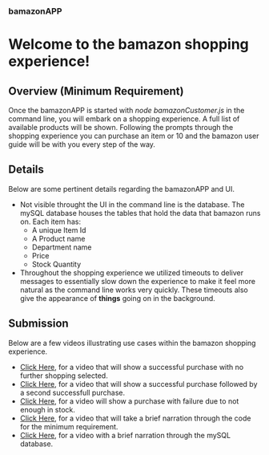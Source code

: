 ### bamazonAPP

# Welcome to the bamazon shopping experience!

## Overview (Minimum Requirement)

Once the bamazonAPP is started with *node bamazonCustomer.js* in the command line, you will embark on a shopping experience. A full list of available products will be shown. Following the prompts through the shopping experience you can purchase an item or 10 and the bamazon user guide will be with you every step of the way.

## Details

Below are some pertinent details regarding the bamazonAPP and UI.

* Not visible throught the UI in the command line is the database. The mySQL database houses the tables that hold the data that bamazon runs on. Each item has:
    * A unique Item Id
    * A Product name
    * Department name
    * Price
    * Stock Quantity
* Throughout the shopping experience we utilized timeouts to deliver messages to essentially slow down the experience to make it feel more natural as the command line works very quickly. These timeouts also give the appearance of **things** going on in the background.

## Submission

Below are a few videos illustrating use cases within the bamazon shopping experience.

* [Click Here](https://youtu.be/pDwP7XubjCI), for a video that will show a successful purchase with no further shopping selected.
* [Click Here](https://youtu.be/wFXoDi6U2Go), for a video that will show a successful purchase followed by a second successfull purchase.
* [Click Here](https://youtu.be/9jDP2xBkTfk), for a video will show a purchase with failure due to not enough in stock.
* [Click Here](https://youtu.be/LdUqvGxbVAc), for a video that will take a brief narration through the code for the minimum requirement.
* [Click Here](https://youtu.be/C36VSlZF84s), for a video with a brief narration through the mySQL database.